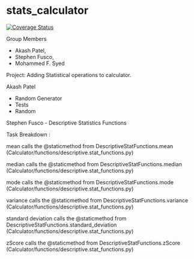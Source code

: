 # stats_calculator
[![Coverage Status](https://coveralls.io/repos/github/akashpatel98/stats_calculator/badge.svg?branch=master)](https://coveralls.io/github/akashpatel98/stats_calculator?branch=master)

Group Members
  * Akash Patel,
  * Stephen Fusco,
  * Mohammed F. Syed
  
  Project: Adding Statistical operations to calculator. 
  
  Akash Patel 
  - Random Generator
  - Tests
  - Random
   
 
  
  Stephen Fusco - Descriptive Statistics Functions 
  
  Task Breakdown :
  
  mean calls the @staticmethod from DescriptiveStatFunctions.mean (Calculator/functions/descriptive.stat_functions.py)
  
  median calls the @staticmethod from DescriptiveStatFunctions.median (Calculator/functions/descriptive.stat_functions.py)
  
  mode calls the @staticmethod from DescriptiveStatFunctions.mode (Calculator/functions/descriptive.stat_functions.py)
  
  variance calls the @staticmethod from DescriptiveStatFunctions.variance (Calculator/functions/descriptive.stat_functions.py)
  
  standard deviation calls the @staticmethod from DescriptiveStatFunctions.standard_deviation (Calculator/functions/descriptive.stat_functions.py)
  
  zScore calls the @staticmethod from DescriptiveStatFunctions.zScore (Calculator/functions/descriptive.stat_functions.py)
  
  
  

